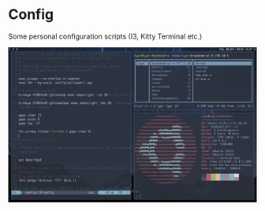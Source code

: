 # Config

Some personal configuration scripts (I3, Kitty Terminal etc.)

![screenshot](screenshot.png)
